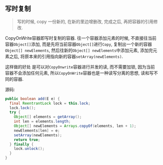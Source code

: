 ## 写时复制

> 写的时候, copy 一份新的, 在新的里边增删改, 完成之后, 再把容器的引用修改. 

CopyOnWrite容器即写时复制的容器. 往一个容器添加元素的时候, 不直接往当前容器`Object[]`添加, 而是先将当前容器`Object[]`进行`Copy`, 复制出一个新的容器`Object[] newElements`, 然后往新的`Object[] newElements`中添加元素, 添加完元素之后, 将原本来的引用指向新的容器`setArray(newElements)`. 

这样做的好处 是可以对`CopyOnwrite`容器进行并发的读, 而不需要加锁, 因为当前容器不会添加任何元素, 所以`CopyOnWrite`容器也是一种读写分离的思想, 读和写不同的容器.



源码:

```java
public boolean add(E e) {
  final ReentrantLock lock = this.lock;
  lock.lock();
  try {
    Object[] elements = getArray();
    int len = elements.length;
    Object[] newElements = Arrays.copyOf(elements, len + 1);
    newElements[len] = e;
    setArray(newElements);
    return true;
  } finally {
    lock.unlock();
  }
}
```

































